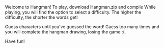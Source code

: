 Welcome to Hangman!
To play, download Hangman.zip and compile 
While playing, you will find the option to select a difficulty. The higher the difficulty, the shorter the words get!

Guess characters until you've guessed the word! Guess too many times and you will complete the hangman drawing, losing the game :(.

Have fun!
